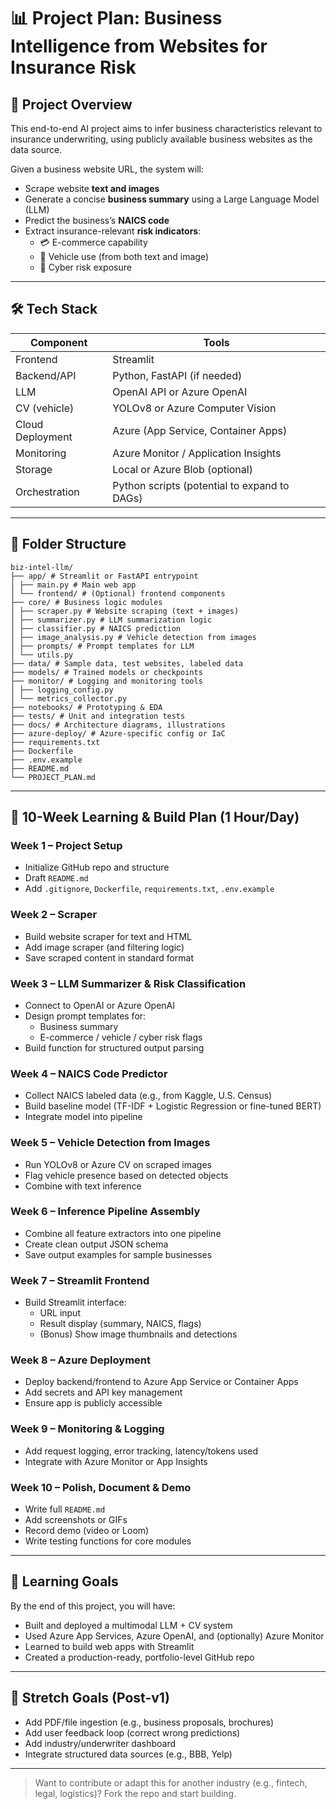 # 📊 Project Plan: Business Intelligence from Websites for Insurance Risk

## 🚀 Project Overview

This end-to-end AI project aims to infer business characteristics relevant to insurance underwriting, using publicly available business websites as the data source.

Given a business website URL, the system will:
- Scrape website **text and images**
- Generate a concise **business summary** using a Large Language Model (LLM)
- Predict the business’s **NAICS code**
- Extract insurance-relevant **risk indicators**:
  - 💳 E-commerce capability
  - 🚚 Vehicle use (from both text and image)
  - 🔐 Cyber risk exposure

---

## 🛠️ Tech Stack

| Component            | Tools |
|---------------------|-------|
| Frontend            | Streamlit |
| Backend/API         | Python, FastAPI (if needed) |
| LLM                 | OpenAI API or Azure OpenAI |
| CV (vehicle)        | YOLOv8 or Azure Computer Vision |
| Cloud Deployment    | Azure (App Service, Container Apps) |
| Monitoring          | Azure Monitor / Application Insights |
| Storage             | Local or Azure Blob (optional) |
| Orchestration       | Python scripts (potential to expand to DAGs) |

---

## 📁 Folder Structure
```
biz-intel-llm/
├── app/ # Streamlit or FastAPI entrypoint
│ ├── main.py # Main web app
│ └── frontend/ # (Optional) frontend components
├── core/ # Business logic modules
│ ├── scraper.py # Website scraping (text + images)
│ ├── summarizer.py # LLM summarization logic
│ ├── classifier.py # NAICS prediction
│ ├── image_analysis.py # Vehicle detection from images
│ ├── prompts/ # Prompt templates for LLM
│ └── utils.py
├── data/ # Sample data, test websites, labeled data
├── models/ # Trained models or checkpoints
├── monitor/ # Logging and monitoring tools
│ ├── logging_config.py
│ └── metrics_collector.py
├── notebooks/ # Prototyping & EDA
├── tests/ # Unit and integration tests
├── docs/ # Architecture diagrams, illustrations
├── azure-deploy/ # Azure-specific config or IaC
├── requirements.txt
├── Dockerfile
├── .env.example
├── README.md
└── PROJECT_PLAN.md
```
---

## 📆 10-Week Learning & Build Plan (1 Hour/Day)

### Week 1 – Project Setup
- Initialize GitHub repo and structure
- Draft `README.md`
- Add `.gitignore`, `Dockerfile`, `requirements.txt`, `.env.example`

### Week 2 – Scraper
- Build website scraper for text and HTML
- Add image scraper (and filtering logic)
- Save scraped content in standard format

### Week 3 – LLM Summarizer & Risk Classification
- Connect to OpenAI or Azure OpenAI
- Design prompt templates for:
  - Business summary
  - E-commerce / vehicle / cyber risk flags
- Build function for structured output parsing

### Week 4 – NAICS Code Predictor
- Collect NAICS labeled data (e.g., from Kaggle, U.S. Census)
- Build baseline model (TF-IDF + Logistic Regression or fine-tuned BERT)
- Integrate model into pipeline

### Week 5 – Vehicle Detection from Images
- Run YOLOv8 or Azure CV on scraped images
- Flag vehicle presence based on detected objects
- Combine with text inference

### Week 6 – Inference Pipeline Assembly
- Combine all feature extractors into one pipeline
- Create clean output JSON schema
- Save output examples for sample businesses

### Week 7 – Streamlit Frontend
- Build Streamlit interface:
  - URL input
  - Result display (summary, NAICS, flags)
  - (Bonus) Show image thumbnails and detections

### Week 8 – Azure Deployment
- Deploy backend/frontend to Azure App Service or Container Apps
- Add secrets and API key management
- Ensure app is publicly accessible

### Week 9 – Monitoring & Logging
- Add request logging, error tracking, latency/tokens used
- Integrate with Azure Monitor or App Insights

### Week 10 – Polish, Document & Demo
- Write full `README.md`
- Add screenshots or GIFs
- Record demo (video or Loom)
- Write testing functions for core modules

---

## 🧠 Learning Goals

By the end of this project, you will have:
- Built and deployed a multimodal LLM + CV system
- Used Azure App Services, Azure OpenAI, and (optionally) Azure Monitor
- Learned to build web apps with Streamlit
- Created a production-ready, portfolio-level GitHub repo

---

## 🏁 Stretch Goals (Post-v1)

- Add PDF/file ingestion (e.g., business proposals, brochures)
- Add user feedback loop (correct wrong predictions)
- Add industry/underwriter dashboard
- Integrate structured data sources (e.g., BBB, Yelp)

---

> Want to contribute or adapt this for another industry (e.g., fintech, legal, logistics)? Fork the repo and start building.

